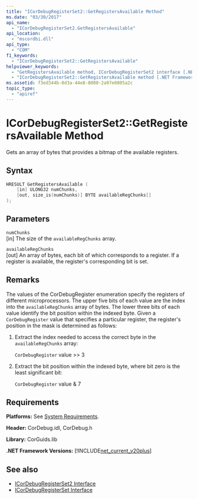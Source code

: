 ```yaml
---
title: "ICorDebugRegisterSet2::GetRegistersAvailable Method"
ms.date: "03/30/2017"
api_name: 
  - "ICorDebugRegisterSet2.GetRegistersAvailable"
api_location: 
  - "mscordbi.dll"
api_type: 
  - "COM"
f1_keywords: 
  - "ICorDebugRegisterSet2::GetRegistersAvailable"
helpviewer_keywords: 
  - "GetRegistersAvailable method, ICorDebugRegisterSet2 interface [.NET Framework debugging]"
  - "ICorDebugRegisterSet2::GetRegistersAvailable method [.NET Framework debugging]"
ms.assetid: f3ed344b-0d3a-44e8-8000-2a97e0805a2c
topic_type: 
  - "apiref"
---
```

# ICorDebugRegisterSet2::GetRegistersAvailable Method
Gets an array of bytes that provides a bitmap of the available registers.  
  
## Syntax  
  
```cpp  
HRESULT GetRegistersAvailable (  
    [in] ULONG32 numChunks,  
    [out, size_is(numChunks)] BYTE availableRegChunks[]  
);  
```  
  
## Parameters  
 `numChunks`  
 [in] The size of the `availableRegChunks` array.  
  
 `availableRegChunks`  
 [out] An array of bytes, each bit of which corresponds to a register. If a register is available, the register's corresponding bit is set.  
  
## Remarks  
 The values of the CorDebugRegister enumeration specify the registers of different microprocessors. The upper five bits of each value are the index into the `availableRegChunks` array of bytes. The lower three bits of each value identify the bit position within the indexed byte. Given a `CorDebugRegister` value that specifies a particular register, the register's position in the mask is determined as follows:  
  
1. Extract the index needed to access the correct byte in the `availableRegChunks` array:  
  
     `CorDebugRegister` value >> 3  
  
2. Extract the bit position within the indexed byte, where bit zero is the least significant bit:  
  
     `CorDebugRegister` value & 7  
  
## Requirements  
 **Platforms:** See [System Requirements](../../get-started/system-requirements.md).  
  
 **Header:** CorDebug.idl, CorDebug.h  
  
 **Library:** CorGuids.lib  
  
 **.NET Framework Versions:** [!INCLUDE[net_current_v20plus](../../../../includes/net-current-v20plus-md.md)]  
  
## See also

- [ICorDebugRegisterSet2 Interface](icordebugregisterset2-interface.md)
- [ICorDebugRegisterSet Interface](icordebugregisterset-interface.md)
